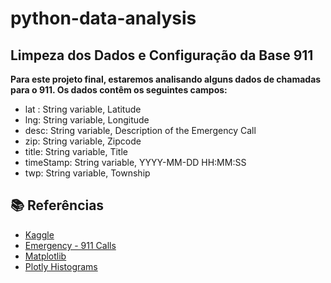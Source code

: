 # python-data-analysis

 ## Limpeza dos Dados e Configuração da Base 911

**Para este projeto final, estaremos analisando alguns dados de chamadas para o 911. Os dados contêm os seguintes campos:**
- lat : String variable, Latitude
- lng: String variable, Longitude
- desc: String variable, Description of the Emergency Call
- zip: String variable, Zipcode
- title: String variable, Title
- timeStamp: String variable, YYYY-MM-DD HH:MM:SS
- twp: String variable, Township

## 📚 Referências
* [Kaggle](https://www.kaggle.com/)
* [Emergency - 911 Calls](https://www.kaggle.com/datasets/mchirico/montcoalert)
* [Matplotlib](https://matplotlib.org/stable/tutorials/introductory/pyplot.html)
* [Plotly Histograms](https://plotly.com/python/histograms/#histograms-on-date-data)
